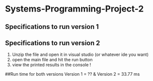 # Systems-Programming-Project-2
## Specifications to run version 1



## Specifications to run version 2 
1) Unzip the file and open it in visual studio (or whatever ide you want)
2) open the main file and hit the run button 
3) view the printed results in the console !

##Run time for both versions
Version 1 = ?? & Version 2 = 33.77 ms
